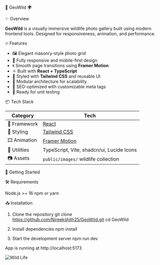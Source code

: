 🌿 GeoWild 🌍


 ✨ Overview

 **GeoWild** is a visually immersive wildlife photo gallery built using modern frontend tools. Designed for responsiveness, animation, and performance.


 🔥 Features

- 🖼️ Elegant masonry-style photo grid
- 📱 Fully responsive and mobile-first design
- 🌀 Smooth page transitions using **Framer Motion**
- ⚛️ Built with **React + TypeScript**
- 🌈 Styled with **Tailwind CSS** and reusable UI
- 🔁 Modular architecture for scalability
- 🎯 SEO-optimized with customizable meta tags
- 🧪 Ready for unit testing



 📦 Tech Stack

| Category       | Tech                            |
| -------------- | ------------------------------- |
| 🚀 Framework   | [React](https://reactjs.org/)   |
| 🎨 Styling     | [Tailwind CSS](https://tailwindcss.com/) |
| 🎞️ Animation  | [Framer Motion](https://www.framer.com/motion/) |
| 🧰 Utilities   | TypeScript, Vite, shadcn/ui, Lucide Icons |
| 📷 Assets      | `public/images/` wildlife collection |



🚀 Getting Started

 🛠 Requirements

Node.js >= 16
npm or yarn

📥 Installation


 1. Clone the repository
git clone https://github.com/Nireekshith25/GeoWild.git
cd GeoWild

 2. Install dependencies
npm install

3. Start the development server
npm run dev

 App is running at http://localhost:5173



![Wild Life](images/certificate.png)

